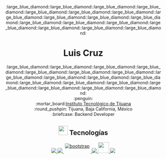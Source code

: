 <div align ="center">
:large_blue_diamond::large_blue_diamond::large_blue_diamond::large_blue_diamond::large_blue_diamond::large_blue_diamond::large_blue_diamond::large_blue_diamond::large_blue_diamond::large_blue_diamond::large_blue_diamond::large_blue_diamond::large_blue_diamond::large_blue_diamond::large_blue_diamond::large_blue_diamond::large_blue_diamond::large_blue_diamond:
</div>
<h1 align ="center"">
Luis Cruz
</h1>
<div align ="center">
:large_blue_diamond::large_blue_diamond::large_blue_diamond::large_blue_diamond::large_blue_diamond::large_blue_diamond::large_blue_diamond::large_blue_diamond::large_blue_diamond::large_blue_diamond::large_blue_diamond::large_blue_diamond::large_blue_diamond::large_blue_diamond::large_blue_diamond::large_blue_diamond::large_blue_diamond::large_blue_diamond:
</div>
<div align ="center">:penguin:</div>
<div align="center" >
  <div>
      :mortar_board:<a href ="https://www.tijuana.tecnm.mx/" >Instituto Tecnológico de Tijuana</a>
  </div>
  <div>:round_pushpin: Tijuana, Baja California, México</div>
    <div>:briefcase: Backend Developer</div>
</div>

<div align="center"> 

  <h2>
    <img src ="https://external-content.duckduckgo.com/iu/?u=https%3A%2F%2Fthumbs.gfycat.com%2FCorruptScarceGroundbeetle-size_restricted.gif&f=1&nofb=1" width="30px"></img>
    Tecnologías
 </h2>
  
  <div>
    <p align="center">
<a href="#">
<img src="https://raw.githubusercontent.com/klaasnicolaas/ColoredBadges/master/svg/dev/languages/html.svg">
</a>
<a href="#">
<img src="https://raw.githubusercontent.com/klaasnicolaas/ColoredBadges/master/svg/dev/languages/css3.svg">
</a>
<a href="https://getbootstrap.com/">
    <img src="https://raw.githubusercontent.com/klaasnicolaas/ColoredBadges/master/svg/dev/frameworks/bootstrap.svg" alt="bootstrap" style="vertical-align:top; margin:4px">
</a>
<a href="https://developer.mozilla.org/en-US/docs/Web/JavaScript">
<img src="https://raw.githubusercontent.com/klaasnicolaas/ColoredBadges/master/svg/dev/languages/js.svg">
</a>   
<a href="https://dotnet.microsoft.com/en-us/">
<img src="https://raw.githubusercontent.com/klaasnicolaas/ColoredBadges/4a38660afb7be89a6032218589b4454a1285c7f8/svg/dev/languages/csharp.svg" height="35" />
</a>
<a href="https://docs.oracle.com/en/java/">
    <img src="https://raw.githubusercontent.com/klaasnicolaas/ColoredBadges/master/svg/dev/languages/java.svg">
</a>
</p>

  </div>
</div>



